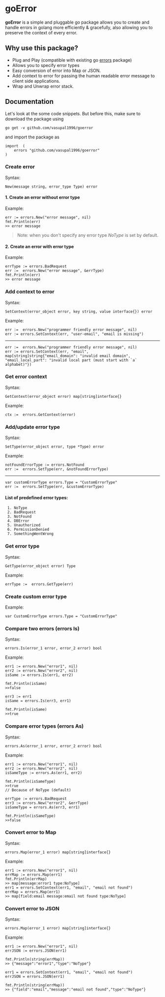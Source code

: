 # goError

  
**goError** is a simple and pluggable go package allows you to create and handle errors in golang more efficiently & gracefully, also allowing you to preserve the context of every error. 


## Why use this package? 

 - Plug and Play (compatible with existing go [errors](https://golang.org/pkg/errors/) package)
 - Allows you to specify error types
 - Easy conversion of error into Map or JSON.
 - Add context to error for passing the human readable error message to client side applications.
 - Wrap and Unwrap error stack. 

## Documentation

Let's look at the some code snippets. But before this, make sure to download the package using

    go get -v github.com/vasupal1996/goerror
   
   and import the package as

    import  (
	    errors "github.com/vasupal1996/goerror"
    )

### Create error
Syntax:

	New(message string, error_type Type) error


 #### 1. Create an error without error type


Example:

    err := errors.New("error message", nil)
    fmt.Println(err)
    >> error message

> Note: when you don't specify any error type *NoType* is set by default.

#### 2. Create an error with error type

Example:
	
    errType := errors.BadRequest
    err :=  errors.New("error message", &errType)
    fmt.Println(err)
    >> error message

### Add context to error

Syntax:

	SetContext(error_object error, key string, value interface{}) error

Example:

    err :=  errors.New("programmer friendly error message", nil)
    err := errors.SetContext(err, "user-email", "email is missing")
---
    err :=  errors.New("programmer friendly error message", nil)
    err := errors.SetContext(err, "email", map[string]string{"email_domain": "invalid email domain", "email_local_part": "invalid local part (must start with `a` alphabet)"})

### Get error context

Syntax:

	GetContext(error_object error) map[string]interface{}

Example:

    ctx :=  errors.GetContext(error)

### Add/update error type

Syntax:

	SetType(error_object error, type *Type) error

Example:

    notFoundErrorType := errors.NotFound
    err :=  errors.SetType(err, &notFoundErrorType)
  ---
    var customErrorType errors.Type = "CustomErrorType"
    err :=  errors.SetType(err, &customErrorType)

#### List of predefined error types:

	 1. NoType
	 2. BadRequest
	 3. NotFound
	 4. DBError
	 5. Unauthorized
	 6. PermissionDenied
	 7. SomethingWentWrong

### Get error type

Syntax:

	GetType(error_object error) Type

Example:

    errType :=  errors.GetType(err)

### Create custom error type

Example:

	var CustomErrorType errors.Type = "CustomErrorType"

### Compare two errors (errors Is)

Syntax:

	errors.Is(error_1 error, error_2 error) bool
	
Example:

	err1 := errors.New("error1", nil)
	err2 := errors.New("error2", nil)
	isSame := errors.Is(err1, err2)
	
	fmt.Println(isSame)
	>>false
	
	err3 := err1
	isSame = errors.Is(err3, err1)
	
	fmt.Println(isSame)
	>>true

### Compare error types (errors As)

Syntax:

	errors.As(error_1 error, error_2 error) bool
	
Example:

	err1 := errors.New("error1", nil)
	err2 := errors.New("error2", nil)
	isSameType := errors.As(err1, err2)
	
	fmt.Println(isSameType)
	>>true 
	// Because of NoType (default)
	
	errType := errors.BadRequest
	err3 := errors.New("error2", &errType)
	isSameType = errors.As(err3, err1)
	
	fmt.Println(isSameType)
	>>false

### Convert error to Map

Syntax:

	errors.Map(error_1 error) map[string]interface{}
Example:

	err1 := errors.New("error1", nil)
	errMap := errors.Map(err1)
	fmt.Println(errMap)
	>> map[message:error1 type:NoType]
	err1 = errors.SetContext(err1, "email", "email not found")
	errMap = errors.Map(err1)
	>> map[field:email message:email not found type:NoType]

### Convert error to JSON

Syntax:

	errors.Map(error_1 error) map[string]interface{}
Example:

	err1 := errors.New("error1", nil)
	errJSON := errors.JSON(err1)
	
	fmt.Println(string(errMap))
	>> {"message":"error1","type":"NoType"}
	
	err1 = errors.SetContext(err1, "email", "email not found")
	errJSON = errors.JSON(err1)
	
	fmt.Println(string(errMap))
	>> {"field":"email","message":"email not found","type":"NoType"}
